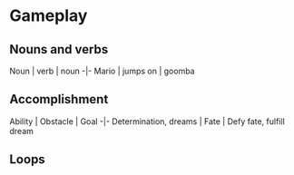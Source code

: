 Gameplay
========

Nouns and verbs
---------------

Noun | verb | noun
-|-
Mario | jumps on | goomba

Accomplishment
--------------

Ability | Obstacle | Goal
-|-
Determination, dreams | Fate | Defy fate, fulfill dream

Loops
-----
